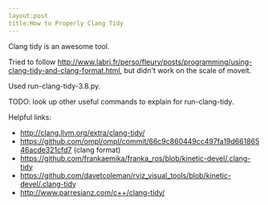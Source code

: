 ```yaml
---
layout:post
title:How to Properly Clang Tidy
---
```


Clang tidy is an awesome tool.

Tried to follow http://www.labri.fr/perso/fleury/posts/programming/using-clang-tidy-and-clang-format.html, but didn't
work on the scale of moveit.

Used run-clang-tidy-3.8.py.

TODO: look up other useful commands to explain for run-clang-tidy.

Helpful links:
* http://clang.llvm.org/extra/clang-tidy/
* https://github.com/ompl/ompl/commit/66c9c860449cc497fa19d66186546acde321cfd7 (clang format)
* https://github.com/frankaemika/franka_ros/blob/kinetic-devel/.clang-tidy
* https://github.com/davetcoleman/rviz_visual_tools/blob/kinetic-devel/.clang-tidy
* http://www.parresianz.com/c++/clang-tidy/

